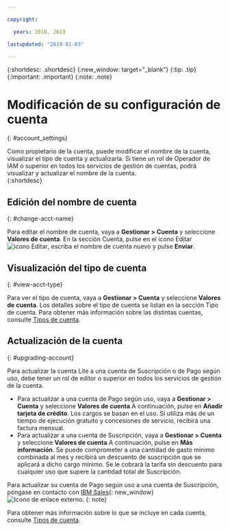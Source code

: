 ```yaml
---

copyright:

  years: 2018, 2019

lastupdated: "2019-01-03" 

---
```


{:shortdesc: .shortdesc}
{:new_window: target="_blank"}
{:tip: .tip}
{:important: .important}
{:note: .note}


# Modificación de su configuración de cuenta
{: #account_settings}

Como propietario de la cuenta, puede modificar el nombre de la cuenta, visualizar el tipo de cuenta y actualizarla. Si tiene un rol de Operador de IAM o superior en todos los servicios de gestión de cuentas, podrá visualizar y actualizar el nombre de la cuenta.  
{:shortdesc}

## Edición del nombre de cuenta
{: #change-acct-name}

Para editar el nombre de cuenta, vaya a **Gestionar > Cuenta** y seleccione **Valores de cuenta**. En la sección Cuenta, pulse en el icono Editar ![icono Editar](../icons/edit-tagging.svg), escriba el nombre de cuenta nuevo y pulse **Enviar**. 

## Visualización del tipo de cuenta
{: #view-acct-type}

Para ver el tipo de cuenta, vaya a **Gestionar > Cuenta** y seleccione **Valores de cuenta**. Los detalles sobre el tipo de cuenta se listan en la sección Tipo de cuenta. Para obtener más información sobre las distintas cuentas, consulte [Tipos de cuenta](/docs/account/index.html#accounts). 

## Actualización de la cuenta
{: #upgrading-account}

Para actualizar la cuenta Lite a una cuenta de Suscripción o de Pago según uso, debe tener un rol de editor o superior en todos los servicios de gestión de la cuenta. 
  * Para actualizar a una cuenta de Pago según uso, vaya a **Gestionar > Cuenta** y seleccione **Valores de cuenta**.A continuación, pulse en **Añadir tarjeta de crédito**. Los cargos se basan en el uso. Si utiliza más de un tiempo de ejecución gratuito y concesiones de servicio, recibirá una factura mensual.
  * Para actualizar a una cuenta de Suscripción, vaya a **Gestionar > Cuenta** y seleccione **Valores de cuenta**.A continuación, pulse en **Más información**. Se puede comprometer a una cantidad de gasto mínimo combinada al mes y recibirá un descuento de suscripción que se aplicará a dicho cargo mínimo. Se le cobrará la tarifa sin descuento para cualquier uso que supere la cantidad total de Suscripción.

Para actualizar su cuenta de Pago según uso a una cuenta de Suscripción, póngase en contacto con [IBM Sales](https://www.ibm.com/cloud-computing/bluemix/contact-us){: new_window} ![Icono de enlace externo](../icons/launch-glyph.svg "Icono de enlace externo").
{: note}

Para obtener más información sobre lo que se incluye en cada cuenta, consulte [Tipos de cuenta](/docs/account/index.html#accounts). 
